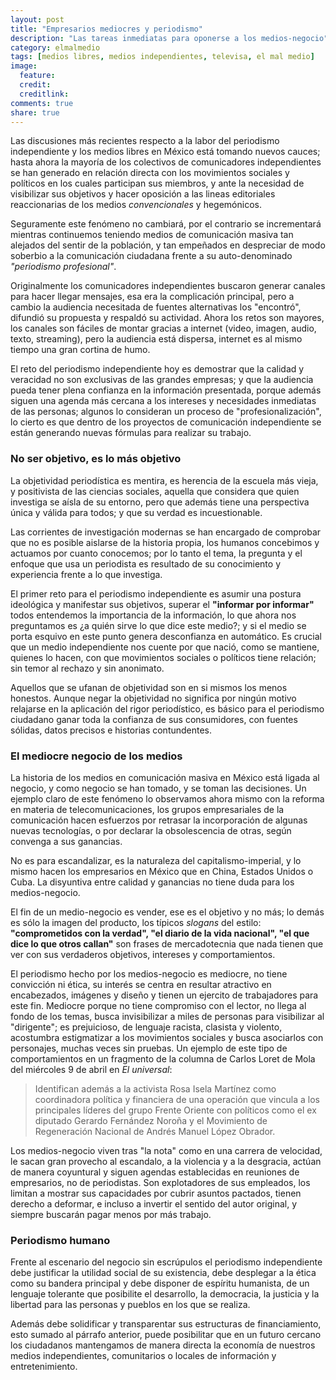 ```yaml
---
layout: post
title: "Empresarios mediocres y periodismo"
description: "Las tareas inmediatas para oponerse a los medios-negocio"
category: elmalmedio
tags: [medios libres, medios independientes, televisa, el mal medio]
image:
  feature: 
  credit: 
  creditlink: 
comments: true 
share: true
---
```


Las discusiones más recientes respecto a la labor del periodismo independiente y los medios libres en México está tomando nuevos cauces; hasta ahora la mayoría de los colectivos de comunicadores independientes se han generado en relación directa con los movimientos sociales y políticos en los cuales participan sus miembros, y ante la necesidad de visibilizar sus objetivos y hacer oposición a las lineas editoriales reaccionarias de los medios *convencionales* y hegemónicos.


Seguramente este fenómeno no cambiará, por el contrario se incrementará mientras continuemos teniendo medios de comunicación masiva tan alejados del sentir de la población, y tan empeñados en despreciar de modo soberbio a la comunicación ciudadana frente a su auto-denominado *"periodismo profesional"*.

Originalmente los comunicadores independientes buscaron generar canales para hacer llegar mensajes, esa era la complicación principal, pero a cambio la audiencia necesitada de fuentes alternativas los "encontró", difundió su propuesta y respaldó su actividad. Ahora los retos son mayores, los canales son fáciles de montar gracias a internet (video, imagen, audio, texto, streaming), pero la audiencia está dispersa, internet es al mismo tiempo una gran cortina de humo.

El reto del periodismo independiente hoy es demostrar que la calidad y veracidad no son exclusivas de las grandes empresas; y que la audiencia pueda tener plena confianza en la información presentada, porque además siguen una agenda más cercana a los intereses y necesidades inmediatas de las personas; algunos lo consideran un proceso de "profesionalización", lo cierto es que dentro de los proyectos de comunicación independiente se están generando nuevas fórmulas para realizar su trabajo.

### No ser objetivo, es lo más objetivo

La objetividad periodística es mentira, es herencia de la escuela más vieja, y positivista de las ciencias sociales, aquella que considera que quien investiga se aísla de su entorno, pero que además tiene una perspectiva única y válida para todos; y que su verdad es incuestionable.

Las corrientes de investigación modernas se han encargado de comprobar que no es posible aislarse de la historia propia, los humanos concebimos y actuamos por cuanto conocemos; por lo tanto el tema, la pregunta y el enfoque que usa un periodista es resultado de su conocimiento y experiencia frente a lo que investiga.

El primer reto para el periodismo independiente es asumir una postura ideológica y manifestar sus objetivos, superar el **"informar por informar"** todos entendemos la importancia de la información, lo que ahora nos preguntamos es ¿a quién sirve lo que dice este medio?; y si el medio se porta esquivo en este punto genera desconfianza en automático. Es crucial que un medio independiente nos cuente por que nació, como se mantiene, quienes lo hacen, con que movimientos sociales o políticos tiene relación; sin temor al rechazo y sin anonimato.

Aquellos que se ufanan de objetividad son en si mismos los menos honestos. Aunque negar la objetividad no significa por ningún motivo relajarse en la aplicación del rigor periodístico, es básico para el periodismo ciudadano ganar toda la confianza de sus consumidores, con fuentes sólidas, datos precisos  e historias contundentes.

### El mediocre negocio de los medios

La historia de los medios en comunicación masiva en México está ligada al negocio, y como negocio se han tomado, y se toman las decisiones. Un ejemplo claro de este fenómeno lo observamos ahora mismo con la reforma en materia de telecomunicaciones, los grupos empresariales de la comunicación hacen esfuerzos por retrasar la incorporación de algunas nuevas tecnologías, o por declarar la obsolescencia de otras, según convenga a sus ganancias.

No es para escandalizar, es la naturaleza del capitalismo-imperial, y lo mismo hacen los empresarios en México que en China, Estados Unidos o Cuba. La disyuntiva entre calidad y ganancias no tiene duda para los medios-negocio.

El fin de un medio-negocio es vender, ese es el objetivo y no más; lo demás es sólo la imagen del producto, los típicos *slogans* del estilo: **"comprometidos con la verdad", "el diario de la vida nacional", "el que dice lo que otros callan"** son frases de mercadotecnia que nada tienen que ver con sus verdaderos objetivos, intereses y comportamientos.

El periodismo hecho por los medios-negocio es mediocre, no tiene convicción ni ética, su interés se centra en resultar atractivo en encabezados, imágenes y diseño y tienen un ejercito de trabajadores para este fin. Mediocre porque no tiene compromiso con el lector, no llega al fondo de los temas, busca invisibilizar a miles de personas para visibilizar al "dirigente"; es prejuicioso, de lenguaje racista, clasista y violento, acostumbra estigmatizar a los movimientos sociales y busca asociarlos con personajes, muchas veces sin pruebas.
Un ejemplo de este tipo de comportamientos en un fragmento de la columna de Carlos Loret de Mola del miércoles 9 de abril en *El universal*:

>Identifican además a la activista Rosa Isela Martínez como coordinadora política y financiera de una operación que vincula a los principales líderes del grupo Frente Oriente con políticos como el ex diputado Gerardo Fernández Noroña y el Movimiento de Regeneración Nacional de Andrés Manuel López Obrador.

Los medios-negocio viven tras "la nota" como en una carrera de velocidad, le sacan gran provecho al escandalo, a la violencia y a la desgracia, actúan de manera coyuntural y siguen agendas establecidas en reuniones de empresarios, no de periodistas. Son explotadores de sus empleados, los limitan a mostrar sus capacidades por cubrir asuntos pactados, tienen derecho a deformar, e incluso a invertir el sentido del autor original, y siempre buscarán pagar menos por más trabajo.

### Periodismo humano

Frente al escenario del negocio sin escrúpulos el periodismo independiente debe justificar la utilidad social de su existencia, debe desplegar a la ética como su bandera principal y debe disponer de espíritu humanista, de un lenguaje tolerante que posibilite el desarrollo, la democracia, la justicia y la libertad para las personas y pueblos en los que se realiza.

Además debe solidificar y transparentar sus estructuras de financiamiento, esto sumado al párrafo anterior, puede posibilitar que en un futuro cercano los ciudadanos mantengamos de manera directa la economía de nuestros medios independientes, comunitarios o locales de información y entretenimiento.